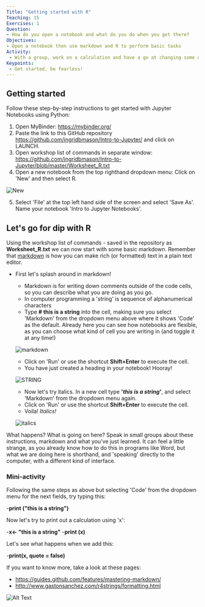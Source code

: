 ```yaml
---
Title: "Getting started with R"
Teaching: 15
Exercises: 1
Question:
- How do you open a notebook and what do you do when you get there?
Objectives:
- Open a notebook then use markdown and R to perform basic tasks
Activity:
 - With a group, work on a calculation and have a go at changing some of the code to produce different results.
Keypoints:
 - Get started, be fearless!
---
```

## Getting started

Follow these step-by-step instructions to get started with Jupyter Notebooks using Python:

1. Open MyBinder: https://mybinder.org/
2. Paste the link to this GitHub repository https://github.com/ingridbmason/Intro-to-Jupyter/ and click on LAUNCH.
3. Open workshop list of commands in separate window: https://github.com/ingridbmason/Intro-to-Jupyter/blob/master/Worksheet_R.txt
4. Open a new notebook from the top righthand dropdown menu: Click on 'New' and then select R. 

![New](https://user-images.githubusercontent.com/48195568/56337762-02459e00-61e6-11e9-8293-c19ba8d30c4c.jpg)

5. Select 'File' at the top left hand side of the screen and select 'Save As'. Name your notebook 'Intro to Jupyter Notebooks'.

## Let's go for dip with R

Using the workshop list of commands - saved in the repository as **Worksheet_R.txt** we can now start with some basic markdown. Remember that [markdown](https://en.wikipedia.org/wiki/Markdown) is how you can make rich (or formatted) text in a plain text editor.

- First let's splash around in markdown!
  - Markdown is for writing down comments outside of the code cells, so you can describe what you are doing as you go.
  - In computer programming a 'string' is sequence of alphanumerical characters
  - Type **# this is a string** into the cell, making sure you select 'Markdown' from the dropdown menu above where it shows 'Code' as the default. Already here you can see how notebooks are flexible, as you can choose what kind of cell you are writing in (and toggle it at any time!)
  
  ![markdown](https://user-images.githubusercontent.com/48195568/56338527-89484580-61e9-11e9-965c-3726d8fd7fbb.png)

  - Click on 'Run' or use the shortcut **Shift+Enter** to execute the cell. 
  - You have just created a heading in your notebook! Hooray!
 
  ![STRING](https://user-images.githubusercontent.com/48195568/56339085-dcbb9300-61eb-11e9-88c9-60034e797b68.JPG)
 
  - Now let's try italics. In a new cell type **'_this is a string_'**, and select 'Markdown' from the dropdown menu again.
  - Click on 'Run' or use the  shortcut **Shift+Enter** to execute the cell.
  - Voila! _Italics!_
   
  ![italics](https://user-images.githubusercontent.com/48195568/56340380-ea274c00-61f0-11e9-8580-f471417719d9.JPG)
    
What happens? What is going on here? Speak in small groups about these instructions, markdown and what you've just learned. It can feel a little strange, as you already know how to do this in programs like Word, but what we are doing here is shorthand, and 'speaking' directly to the computer, with a different kind of interface.


### Mini-activity

Following the same steps as above but selecting 'Code' from the dropdown menu for the next fields, try typing this: 

  -**print ("this is a string")**
    
Now let's try to print out a calculation using 'x':

-**x<- "this is a string"**
-**print (x)**

Let's see what happens when we add this:

-**print(x, quote = false)**

If you want to know more, take a look at these pages: 

- https://guides.github.com/features/mastering-markdown/
- http://www.gastonsanchez.com/r4strings/formatting.html

![Alt Text](https://media.giphy.com/media/vFKqnCdLPNOKc/giphy.gif)
